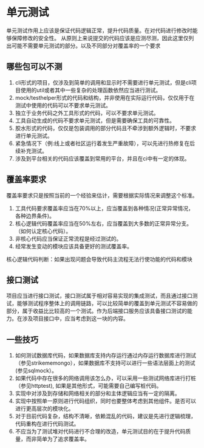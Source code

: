 # 单元测试

单元测试作用上应该是保证代码逻辑正常，提升代码质量。在对代码进行修改时能够保障修改的安全性。
从原则上来说提交的代码应该是应测尽测，因此这里仅列出可能不需要单元测试的部分。以及不同部分对覆盖率的一个要求

## 哪些包可以不测

1. cli形式的项目，仅涉及到简单的调用和显示时不需要进行单元测试，但是cli项目使用的util或者其中一些复杂的处理函数依然应当进行测试。
2. mock/testhelper形式的代码和结构，并非使用在实际运行代码，仅仅用于在测试中使用的代码可以不要求单元测试。
3. 独立于业务代码之外工具形式的代码，可以不要求单元测试。
4. 工具自动生成的代码不要求单元测试，但是需要确保工具的可靠性。
5. 胶水形式的代码，仅仅是包装调用的部分代码且不牵涉到额外逻辑时，不要求进行单元测试。
6. 紧急情况下（例:线上或者社区运行着发生严重故障），可以先进行热修复在后续补充测试。
7. 涉及到平台相关的代码应该覆盖到常用的平台，并且在ci中有一定的体现。

## 覆盖率要求


覆盖率要求只是按照当前的一个经验来估计，需要根据实际情况来调整这个标准。
1. 工具代码要求覆盖率应当在70%以上，应当覆盖到各种情况(正常异常情况，各种边界条件)。
2. 核心逻辑代码覆盖率应当在50%左右，应当覆盖到大多数的正常异常分支。（如何认定核心代码）。
3. 非核心代码应当保证正常流程是经过测试的。
4. 经常发生变动的模块应该具备更好的测试覆盖率。

核心逻辑代码判断：如果出现问题会导致代码主流程无法行使功能的代码和模块


## 接口测试

项目应当进行接口测试，接口测试属于相对容易实现的集成测试，而且通过接口测试，能够测试程序整体上的调用链路，可以比较简单的覆盖到单元测试不容易做的部分，属于收益比比较高的一个测试。作为后端接口服务应该具备接口测试的能力。在涉及项目接口中，应当考虑到这一块的内容。


## 一些技巧

1. 如何测试数据库代码，如果数据库支持内存运行通过内存运行数据库进行测试（参见strikememongo），如果数据库不支持可以进行一些语法层面上的测试(参见sqlmock）。
2. 如果代码中存在很多的网络调用该怎么办，可以采用一些测试网络库进行打桩（参见httptest), 如果是其他形式，可能需要自己编写桩代码。
3. 实现中对涉及到存储和网络相关的部分和主体逻辑应当有一定的隔离。
4. 实现中按照单一原则进行代码组织，同时也要整体考虑到其他组件。是否可以进行更高层次的模块化。
5. 对于目前代码复杂，结构不清晰，依赖混乱的代码，建议是先进行逻辑梳理，代码重构在进行代码测试。
6. 不应当为了测试堆对代码进行不合理的改造，单元测试目的在于提升代码质量，而非简单为了追求覆盖率。